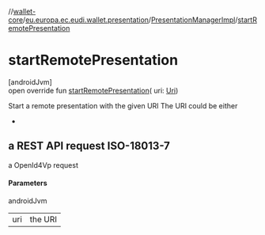 //[wallet-core](../../../index.md)/[eu.europa.ec.eudi.wallet.presentation](../index.md)/[PresentationManagerImpl](index.md)/[startRemotePresentation](start-remote-presentation.md)

# startRemotePresentation

[androidJvm]\
open override fun [startRemotePresentation](start-remote-presentation.md)(
uri: [Uri](https://developer.android.com/reference/kotlin/android/net/Uri.html))

Start a remote presentation with the given URI The URI could be either

-
a REST API request ISO-18013-7
-
a OpenId4Vp request

#### Parameters

androidJvm

|     |         |
|-----|---------|
| uri | the URI |

